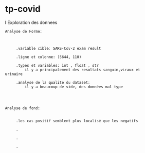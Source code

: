 # tp-covid
I Exploration des donnees



    Analyse de Forme:
 
 
 
         .variable cible: SARS-Cov-2 exam result
         
         .ligne et colonne: (5644, 110)
         
         .types et variables: int , float , str 
             il y a principalement des resultats sanguin,viraux et urinaire
         
         .analyse de la qualite du dataset: 
             il y a beaucoup de vide, des données mal type



     
    Analyse de fond:
        
        
         .les cas positif semblent plus localisé que les negatifs
         
         .
         
         .
         
         .







